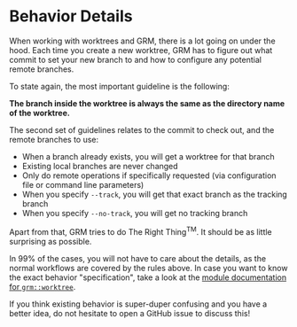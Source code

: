 # Behavior Details

When working with worktrees and GRM, there is a lot going on under the hood.
Each time you create a new worktree, GRM has to figure out what commit to set
your new branch to and how to configure any potential remote branches.

To state again, the most important guideline is the following:

**The branch inside the worktree is always the same as the directory name of the
worktree.**

The second set of guidelines relates to the commit to check out, and the remote
branches to use:

* When a branch already exists, you will get a worktree for that branch
* Existing local branches are never changed
* Only do remote operations if specifically requested (via configuration file or
  command line parameters)
* When you specify `--track`, you will get that exact branch as the tracking
  branch
* When you specify `--no-track`, you will get no tracking branch

Apart from that, GRM tries to do The Right Thing<sup>TM</sup>. It should be as
little surprising as possible.

In 99% of the cases, you will not have to care about the details, as the normal
workflows are covered by the rules above. In case you want to know the exact
behavior "specification", take a look at the [module documentation for
`grm::worktree`](https://docs.rs/git-repo-manager/latest/grm/worktree/index.html).

If you think existing behavior is super-duper confusing and you have a better
idea, do not hesitate to open a GitHub issue to discuss this!
